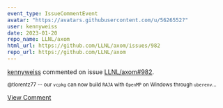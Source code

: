 ```yaml
---
event_type: IssueCommentEvent
avatar: "https://avatars.githubusercontent.com/u/5626552?"
user: kennyweiss
date: 2023-01-20
repo_name: LLNL/axom
html_url: https://github.com/LLNL/axom/issues/982
repo_url: https://github.com/LLNL/axom
---
```


<a href='https://github.com/kennyweiss' target='_blank'>kennyweiss</a> commented on issue <a href='https://github.com/LLNL/axom/issues/982' target='_blank'>LLNL/axom#982</a>.

<small>@tlorentz77 -- our `vcpkg` can now build `RAJA` with `OpenMP` on Windows through `uberenv`...</small>

<a href='https://github.com/LLNL/axom/issues/982' target='_blank'>View Comment</a>